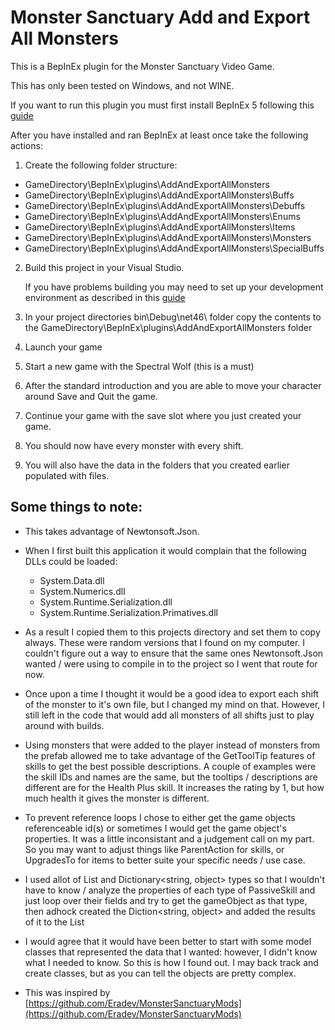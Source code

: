 # Monster Sanctuary Add and Export All Monsters

This is a BepInEx plugin for the Monster Sanctuary Video Game.

This has only been tested on Windows, and not WINE.

If you want to run this plugin you must first install BepInEx 5 following this [guide](https://docs.bepinex.dev/articles/user_guide/installation/index.html)

After you have installed and ran BepInEx at least once take the following actions:

1. Create the following folder structure:
  - GameDirectory\BepInEx\plugins\AddAndExportAllMonsters
  - GameDirectory\BepInEx\plugins\AddAndExportAllMonsters\Buffs
  - GameDirectory\BepInEx\plugins\AddAndExportAllMonsters\Debuffs
  - GameDirectory\BepInEx\plugins\AddAndExportAllMonsters\Enums
  - GameDirectory\BepInEx\plugins\AddAndExportAllMonsters\Items
  - GameDirectory\BepInEx\plugins\AddAndExportAllMonsters\Monsters
  - GameDirectory\BepInEx\plugins\AddAndExportAllMonsters\SpecialBuffs

2. Build this project in your Visual Studio.

   If you have problems building you may need to set up your development environment as described in this [guide](https://docs.bepinex.dev/articles/dev_guide/plugin_tutorial/1_setup.html)

3. In your project directories bin\Debug\net46\ folder copy the contents to the GameDirectory\BepInEx\plugins\AddAndExportAllMonsters folder

4. Launch your game

5. Start a new game with the Spectral Wolf (this is a must)

6. After the standard introduction and you are able to move your character around Save and Quit the game.

7. Continue your game with the save slot where you just created your game.

8. You should now have every monster with every shift.

9. You will also have the data in the folders that you created earlier populated with files.

## Some things to note:
- This takes advantage of Newtonsoft.Json.
- When I first built this application it would complain that the following DLLs could be loaded:
  * System.Data.dll
  * System.Numerics.dll
  * System.Runtime.Serialization.dll
  * System.Runtime.Serialization.Primatives.dll

- As a result I copied them to this projects directory and set them to copy always. These were random versions that I found on my computer. I couldn't figure out a way to ensure that the same ones Newtonsoft.Json wanted / were using to compile in to the project so I went that route for now.

- Once upon a time I thought it would be a good idea to export each shift of the monster to it's own file, but I changed my mind on that. However, I still left in the code that would add all monsters of all shifts just to play around with builds.

- Using monsters that were added to the player instead of monsters from the prefab allowed me to take advantage of the GetToolTip features of skills to get the best possible descriptions. A couple of examples were the skill IDs and names are the same, but the tooltips / descriptions are different are for the Health Plus skill. It increases the rating by 1, but how much health it gives the monster is different.

- To prevent reference loops I chose to either get the game objects referenceable id(s) or sometimes I would get the game object's properties. It was a little inconsistant and a judgement call on my part. So you may want to adjust things like ParentAction for skills, or UpgradesTo for items to better suite your specific needs / use case.

- I used allot of List<object> and Dictionary<string, object> types so that I wouldn't have to know / analyze the properties of each type of PassiveSkill and just loop over their fields and try to get the gameObject as that type, then adhock created the Diction<string, object> and added the results of it to the List<object>

- I would agree that it would have been better to start with some model classes that represented the data that I wanted: however, I didn't know what I needed to know. So this is how I found out. I may back track and create classes, but as you can tell the objects are pretty complex.

- This was inspired by [https://github.com/Eradev/MonsterSanctuaryMods](https://github.com/Eradev/MonsterSanctuaryMods)